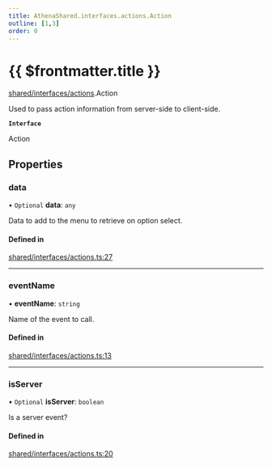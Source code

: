 ```yaml
---
title: AthenaShared.interfaces.actions.Action
outline: [1,3]
order: 0
---
```


# {{ $frontmatter.title }}


[shared/interfaces/actions](../modules/shared_interfaces_actions.md).Action

Used to pass action information from server-side to client-side.

**`Interface`**

Action

## Properties

### data

• `Optional` **data**: `any`

Data to add to the menu to retrieve on option select.

#### Defined in

[shared/interfaces/actions.ts:27](https://github.com/Stuyk/altv-athena/blob/b36eb29/src/core/shared/interfaces/actions.ts#L27)

___

### eventName

• **eventName**: `string`

Name of the event to call.

#### Defined in

[shared/interfaces/actions.ts:13](https://github.com/Stuyk/altv-athena/blob/b36eb29/src/core/shared/interfaces/actions.ts#L13)

___

### isServer

• `Optional` **isServer**: `boolean`

Is a server event?

#### Defined in

[shared/interfaces/actions.ts:20](https://github.com/Stuyk/altv-athena/blob/b36eb29/src/core/shared/interfaces/actions.ts#L20)
